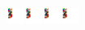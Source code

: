 ![color test-1](share/lair/color_test/color_test-1.png)
![color test-4](share/lair/color_test/color_test-4.png)
![color test-2](share/lair/color_test/color_test-2.png)
![color test-3](share/lair/color_test/color_test-3.png)
